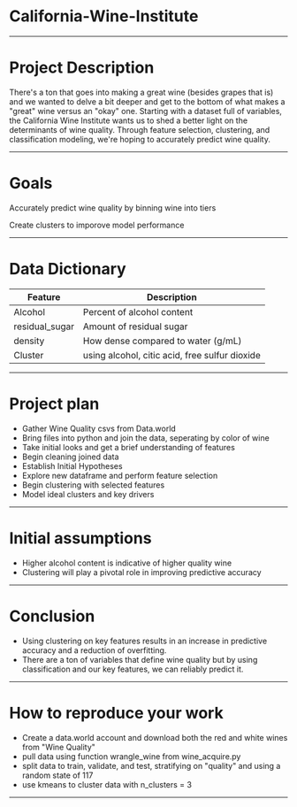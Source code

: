 # California-Wine-Institute
---

# Project Description

There's a ton that goes into making a great wine (besides grapes that is) and we wanted to delve a bit deeper and get to the bottom of what makes a "great" wine versus an "okay" one. Starting with a dataset full of variables, the California Wine Institute wants us to shed a better light on the determinants of wine quality. Through feature selection, clustering, and classification modeling, we're hoping to accurately predict wine quality. 

---

# Goals

Accurately predict wine quality by binning wine into tiers

Create clusters to imporove model performance 

---

# Data Dictionary

|Feature|Description|
|-|-|
|Alcohol|Percent of alcohol content|
|residual_sugar|Amount of residual sugar|
|density|How dense compared to water (g/mL)|
|Cluster|using alcohol, citic acid, free sulfur dioxide|

---

# Project plan
- Gather Wine Quality csvs from Data.world
- Bring files into python and join the data, seperating by color of wine
- Take initial looks and get a brief understanding of features
- Begin cleaning joined data
- Establish Initial Hypotheses 
- Explore new dataframe and perform feature selection
- Begin clustering with selected features
- Model ideal clusters and key drivers
---

# Initial assumptions
- Higher alcohol content is indicative of higher quality wine
- Clustering will play a pivotal role in improving predictive accuracy
---

# Conclusion
- Using clustering on key features results in an increase in predictive accuracy and a reduction of overfitting.
- There are a ton of variables that define wine quality but by using classification and our key features, we can reliably predict it.
---

# How to reproduce your work
- Create a data.world account and download both the red and white wines from "Wine Quality"
- pull data using function wrangle_wine from wine_acquire.py
- split data to train, validate, and test, stratifying on "quality" and using a random state of 117
- use kmeans to cluster data with n_clusters = 3
---
